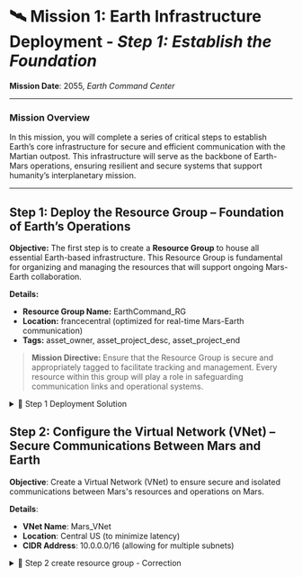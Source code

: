 # 🛰️ **Mission 1: Earth Infrastructure Deployment** - *Step 1: Establish the Foundation*

**Mission Date**: 2055, *Earth Command Center*

---

### **Mission Overview**

In this mission, you will complete a series of critical steps to establish Earth’s core infrastructure for secure and efficient communication with the Martian outpost. This infrastructure will serve as the backbone of Earth-Mars operations, ensuring resilient and secure systems that support humanity’s interplanetary mission.

---

## **Step 1: Deploy the Resource Group – Foundation of Earth’s Operations**

**Objective:** The first step is to create a **Resource Group** to house all essential Earth-based infrastructure. This Resource Group is fundamental for organizing and managing the resources that will support ongoing Mars-Earth collaboration.

**Details:**
- **Resource Group Name:** EarthCommand_RG
- **Location:** francecentral (optimized for real-time Mars-Earth communication)
- **Tags:** asset_owner, asset_project_desc, asset_project_end

> **Mission Directive:** Ensure that the Resource Group is secure and appropriately tagged to facilitate tracking and management. Every resource within this group will play a role in safeguarding communication links and operational systems.

<details>
  <summary>🚀 Step 1 Deployment Solution</summary>

  1. **Authenticate to Azure CLI:**
     Begin by establishing a secure session with Azure:
     ```bash
     az login
     ```

  2. **Retrieve the Subcription id** Use the Azure CLI to deploy your Resource Group:
     ```bash
    az account set --subscription "The SUBCRIPTION ID FROM CGI"
     ```

</details>

## Step 2: Configure the Virtual Network (VNet) – Secure Communications Between Mars and Earth
**Objective**: Create a Virtual Network (VNet) to ensure secure and isolated communications between Mars's resources and operations on Mars.

**Details**:
- **VNet Name**: Mars_VNet
- **Location**: Central US (to minimize latency)
- **CIDR Address**: 10.0.0.0/16 (allowing for multiple subnets)

<details>
  <summary>🚀 Step 2 create resource group - Correction</summary>
  
  1. **Ensure the provider** 
    ```hcl
    provider "azurerm" {
      features {}
      subscription_id = "xxxxxxx"
    }
    ```

  2. **Create the resource group**
  ```hcl
  resource "azurerm_resource_group" "Mars_command_rg" {
    name     = "MarsCommand_RG"
    location = "Central US"
    tags = {
      Mission = "Phoenix"
      Priority = "Alpha"
    }
  }
  ```
<details>


## Step 3: Configure the Virtual Network (VNet) – Secure Communications Between Earth and Mars
**Objective**: Create a Virtual Network (VNet) to ensure secure and isolated communications between Earth's resources and operations on Mars.

**Details**:
- **VNet Name**: EarthMars_VNet
- **Location**: Central US (to minimize latency)
- **CIDR Address**: 10.0.0.0/16 (allowing for multiple subnets)


<details>
  <summary>🌍 Step 3 create virtual network - Correction</summary>

  1. **Create the Virtual Network**

  ```hcl
  resource "azurerm_virtual_network" "earth_mars_vnet" {
    name                = "EarthMars_VNet"
    location            = azurerm_resource_group.Earth_command_rg.location
    resource_group_name = azurerm_resource_group.Earth_command_rg.name
    address_space       = ["10.0.0.0/16"]
  }
  ```

<details>


## Step 4: Implement Security Rules – Protecting Traffic with Network Security Groups (NSGs)
**Objective**: Establish Network Security Groups (NSGs) to control inbound and outbound traffic for your resources, enhancing the security of Earth-Mars communications.

**Details**:
- **NSG Name**: EarthMars_NSG
- **Associated VNet**: EarthMars_VNet
- **Inbound Security Rules**:
  - Allow SSH access from Earth Command Center (IP range: 203.0.113.0/24)
  - Allow RDP access from authorized personnel (IP range: 203.0.113.0/24)
- **Outbound Security Rules**:
  - Allow all outbound traffic to enable communication with Martian resources.
  - Deny all other outbound traffic by default.

<details>
  <summary>🔒 Step 4 create network security group and rules - Correction</summary>

  1. **Create the Network Security Group**
    ```hcl
    resource "azurerm_network_security_group" "earth_mars_nsg" {
      name                = "EarthMars_NSG"
      location            = azurerm_resource_group.earth_command_rg.location
      resource_group_name = azurerm_resource_group.earth_command_rg.name
    }
    ```

  2. **Inbound Rule - Allow SSH**
    ```hcl
    resource "azurerm_network_security_rule" "allow_ssh" {
      name                        = "Allow-SSH"
      priority                    = 100
      direction                   = "Inbound"
      access                      = "Allow"
      protocol                    = "Tcp"
      source_port_range           = "*"
      destination_port_range      = "22"
      source_address_prefix       = "203.0.113.0/24"
      destination_address_prefix  = "*"
      network_security_group_name = azurerm_network_security_group.earth_mars_nsg.name
      resource_group_name         = azurerm_resource_group.earth_command_rg.name
    }
    ```

  3. **Inbound Rule - Allow RDP**
    ```hcl
    resource "azurerm_network_security_rule" "allow_rdp" {
      name                        = "Allow-RDP"
      priority                    = 110
      direction                   = "Inbound"
      access                      = "Allow"
      protocol                    = "Tcp"
      source_port_range           = "*"
      destination_port_range      = "3389"
      source_address_prefix       = "203.0.113.0/24"
      destination_address_prefix  = "*"
      network_security_group_name = azurerm_network_security_group.earth_mars_nsg.name
      resource_group_name         = azurerm_resource_group.earth_command_rg.name
    }
    ```

  4. **Outbound Rule - Allow All Outbound**
    ```hcl
    resource "azurerm_network_security_rule" "allow_all_outbound" {
      name                        = "Allow-All-Outbound"
      priority                    = 100
      direction                   = "Outbound"
      access                      = "Allow"
      protocol                    = "*"
      source_port_range           = "*"
      destination_port_range      = "*"
      source_address_prefix       = "*"
      destination_address_prefix  = "*"
      network_security_group_name = azurerm_network_security_group.earth_mars_nsg.name
      resource_group_name         = azurerm_resource_group.earth_command_rg.name
    }
    ```

</details>

## Step 5: Establish a Secure Network Infrastructure
**Objective**: Set up a secure network infrastructure to facilitate communication between Earth and Mars.

**Details**:
- **Network Name**: MarsComm_Network
- **Address Space**: Define the IP address range (e.g., 10.1.0.0/16).
- **Subnets**: Create subnets for different purposes (e.g., public and private subnets).

<details>
  <summary>🌐 Step 5 define secure network infrastructure - Correction</summary>

  1. **Create the Virtual Network**
    ```hcl
    resource "azurerm_virtual_network" "mars_comm_network" {
      name                = "MarsComm_Network"
      location            = azurerm_resource_group.earth_command_rg.location
      resource_group_name = azurerm_resource_group.earth_command_rg.name
      address_space       = ["10.1.0.0/16"]
    }
    ```

  2. **Create the Public Subnet**
    ```hcl
    resource "azurerm_subnet" "public_subnet" {
      name                 = "PublicSubnet"
      resource_group_name  = azurerm_resource_group.earth_command_rg.name
      virtual_network_name = azurerm_virtual_network.mars_comm_network.name
      address_prefixes     = ["10.1.1.0/24"]
    }
    ```

  3. **Create the Private Subnet**
    ```hcl
    resource "azurerm_subnet" "private_subnet" {
      name                 = "PrivateSubnet"
      resource_group_name  = azurerm_resource_group.earth_command_rg.name
      virtual_network_name = azurerm_virtual_network.mars_comm_network.name
      address_prefixes     = ["10.1.2.0/24"]
    }
    ```

</details>
